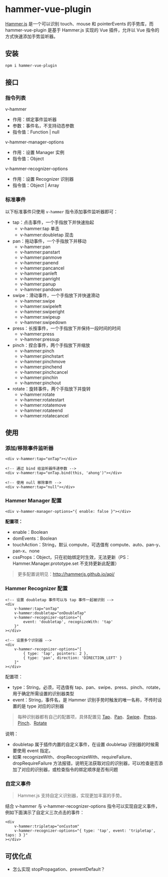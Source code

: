 # hammer-vue-plugin

[Hammer.js](http://hammerjs.github.io/) 是一个可以识别 touch、mouse 和 pointerEvents 的手势库，而 hammer-vue-plugin 是基于 Hammer.js 实现的 Vue 插件，允许以 Vue 指令的方式快速添加手势监听器。



## 安装

```bash
npm i hammer-vue-plugin
```



## 接口

### 指令列表

v-hammer

- 作用：绑定事件监听器
- 参数：事件名，不支持动态参数
- 指令值：Function | null

v-hammer-manager-options

- 作用：设置 Manager 实例
- 指令值：Object

v-hammer-recognizer-options

- 作用：设置 Recognizer 识别器
- 指令值：Object | Array



### 标准事件

以下标准事件只使用 `v-hammer` 指令添加事件监听器即可：

- tap：点击事件，一个手指放下并快速抬起
  - v-hammer:tap 单击
  - v-hammer:doubletap  双击
- pan：拖动事件，一个手指放下并移动
  - v-hammer:pan
  - v-hammer:panstart
  - v-hammer:panmove
  - v-hammer:panend
  - v-hammer:pancancel
  - v-hammer:panleft
  - v-hammer:panright
  - v-hammer:panup
  - v-hammer:pandown
- swipe：滑动事件，一个手指放下并快速滑动
  - v-hammer:swipe
  - v-hammer:swipeleft
  - v-hammer:swiperight
  - v-hammer:swipeup
  - v-hammer:swipedown
- press：长按事件，一个手指放下并保持一段时间的时间
  - v-hammer:press
  - v-hammer:pressup
- pinch：捏合事件，两个手指放下并缩放
  - v-hammer:pinch
  - v-hammer:pinchstart
  - v-hammer:pinchmove
  - v-hammer:pinchend
  - v-hammer:pinchcancel
  - v-hammer:pinchin
  - v-hammer:pinchout
- rotate：旋转事件，两个手指放下并旋转
  - v-hammer:rotate
  - v-hammer:rotatestart
  - v-hammer:rotatemove
  - v-hammer:rotateend
  - v-hammer:rotatecancel



## 使用

### 添加/移除事件监听器

```vue
<div v-hammer:tap="onTap"></div>

<!-- 通过 bind 给监听器传递参数 -->
<div v-hammer:tap="onTap.bind(this, 'ahong')"></div>

<!-- 使用 null 移除事件 -->
<div v-hammer:tap="null"></div>
```



### Hammer Manager 配置

```vue
<div v-hammer-manager-options="{ enable: false }"></div>
```

**配置项：**

- enable：Boolean
- domEvents：Boolean
- touchAction：String，默认 compute，可选值有 compute、auto、pan-y、pan-x、none
- cssProps：Object，只在初始绑定时生效，无法更新（PS：Hammer.Manager.prototype.set 不支持更新此配置）

> 更多配置说明见：http://hammerjs.github.io/api/



### Hammer Recognizer 配置

```vue
<!-- 设置 doubletap 事件可以与 tap 事件一起被识别 -->
<div
	v-hammer:tap="onTap"
	v-hammer:doubletap="onDoubleTap"
	v-hammer-recognizer-options="{
		event: 'doubletap', recognizeWith: 'tap'
	}"
></div>
```

```vue
<!-- 设置多个识别器 -->
<div
	v-hammer-recognizer-options="[
		{ type: 'tap', pointers: 2 },
        { type: 'pan', direction: 'DIRECTION_LEFT' }
	]"
></div>
```

配置项：

- type：String，必须，可选值有 tap、pan、swipe、press、pinch、rotate，用于确定所需设置的识别器类型
- event：String，事件名，是 Hammer 识别手势时触发的唯一名称，不传时设置的是 type 对应的识别器

> 每种识别器都有自己的配置项，具体配置见 [Tap](http://hammerjs.github.io/recognizer-tap/)、[Pan](http://hammerjs.github.io/recognizer-pan/)、[Swipe](http://hammerjs.github.io/recognizer-swipe/)、[Press](http://hammerjs.github.io/recognizer-press/)、[Pinch](http://hammerjs.github.io/recognizer-pinch/)、[Rotate](http://hammerjs.github.io/recognizer-rotate/)

说明：

- doubletap 属于插件内置的自定义事件，在设置 doubletap 识别器的时候需要使用 event 指定。
- 如果 recognizeWith、dropRecognizeWith、requireFailure、dropRequireFailure 方法报错，说明无法获取对应的识别器，可以检查是否添加了对应的识别器，或检查指令的绑定顺序是否有问题



### 自定义事件

> Hammer.js 支持自定义识别器，实现更加丰富的手势。

结合 v-hammer 与 v-hammer-recognizer-options 指令可以实现自定义事件，例如下面演示了自定义三次点击的事件：

```vue
<div
	v-hammer:tripletap="onCustom"
	v-hammer-recognizer-options="{ type: 'tap', event: 'tripletap', taps: 3 }"
></div>
```



## 可优化点

- 怎么实现 stopPropagation、preventDefault？
